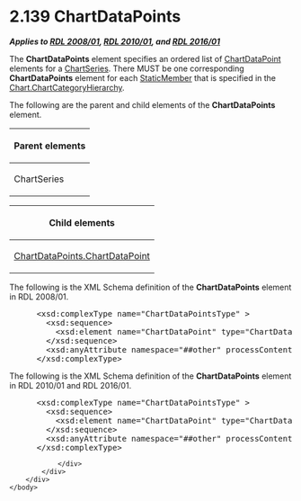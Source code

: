 <html dir="LTR" xmlns:mshelp="http://msdn.microsoft.com/mshelp" xmlns:ddue="http://ddue.schemas.microsoft.com/authoring/2003/5" xmlns:xlink="http://www.w3.org/1999/xlink" xmlns:tool="http://www.microsoft.com/tooltip">
    <head>
        <meta http-equiv="Content-Type" content="text/html; CHARSET=utf-8"></meta>
        <meta name="save" content="history"></meta>
        <title>2.139 ChartDataPoints</title>
        <xml>
            <mshelp:toctitle title="2.139 ChartDataPoints"></mshelp:toctitle>
            <mshelp:rltitle title="[MS-RDL]: ChartDataPoints"></mshelp:rltitle>
            <mshelp:keyword index="A" term="ca7b75fe-6db6-408a-bdbd-211192ba2e3f"></mshelp:keyword>
            <mshelp:attr name="DCSext.ContentType" value="open specification"></mshelp:attr>
            <mshelp:attr name="AssetID" value="ca7b75fe-6db6-408a-bdbd-211192ba2e3f"></mshelp:attr>
            <mshelp:attr name="TopicType" value="kbRef"></mshelp:attr>
            <mshelp:attr name="DCSext.Title" value="[MS-RDL]: ChartDataPoints" />
        </xml>
    </head>
    <body>
        <div id="header">
            <h1 class="heading">2.139 ChartDataPoints</h1>
        </div>
        <div id="mainSection">
            <div id="mainBody">
                <div id="allHistory" class="saveHistory"></div>
                <div id="sectionSection0" class="section" name="collapseableSection">
                    

<p><b><i>Applies to </i></b><a href="1e855f94-4617-47e4-b89e-0856c6cb420f.html"><b><i>RDL 2008/01</i></b></a><b><i>,
</i></b><a href="3428e690-a348-4ec7-8a6a-8efb42d2cdee.html"><b><i>RDL 2010/01</i></b></a><b><i>,
and </i></b><a href="52ce3983-2bfc-4e72-9359-42aaf5fe4509.html"><b><i>RDL 2016/01</i></b></a></p>

<p>The <b>ChartDataPoints</b> element specifies an ordered list
of <a href="86cf2a9b-4610-4ffe-8fff-16480a7bf6a4.html">ChartDataPoint</a>
elements for a <a href="aee11573-3fcf-4365-938b-e6c8ceece6e1.html"><span>ChartSeries</span></a>. There
MUST be one corresponding <b>ChartDataPoints</b> element for each <a href="ec8311b9-625c-4e26-bb1d-b4cb3598410b.html">StaticMember</a> that is
specified in the <a href="f06644f7-8658-420f-ba53-31bb7f5a843c.html">Chart.ChartCategoryHierarchy</a>.</p>

<p>The following are the parent and child elements of the <b>ChartDataPoints</b>
element.</p>

<table>
 <thead>
  <tr>
   <th>
   <p>Parent elements</p>
   </th>
  </tr>
 </thead>
 <tr>
  <td>
  <p>ChartSeries</p>
  </td>
 </tr>
</table>

<p> </p>

<table>
 <thead>
  <tr>
   <th>
   <p>Child elements</p>
   </th>
  </tr>
 </thead>
 <tr>
  <td>
  <p><a href="5c72c8fc-2f53-4281-9f94-7d8eff0527bf.html">ChartDataPoints.ChartDataPoint</a></p>
  </td>
 </tr>
</table>

<p>The following is the XML Schema definition of the <b>ChartDataPoints</b>
element in RDL 2008/01.</p>

<dl>
<dd>
<div><pre> &lt;xsd:complexType name=&quot;ChartDataPointsType&quot; &gt;
   &lt;xsd:sequence&gt;
     &lt;xsd:element name=&quot;ChartDataPoint&quot; type=&quot;ChartDataPointType&quot; maxOccurs=&quot;unbounded&quot; /&gt;
   &lt;/xsd:sequence&gt;
   &lt;xsd:anyAttribute namespace=&quot;##other&quot; processContents=&quot;skip&quot; /&gt;
 &lt;/xsd:complexType&gt;
</pre></div>
</dd></dl>

<p>The following is the XML Schema definition of the <b>ChartDataPoints</b>
element in RDL 2010/01 and RDL 2016/01.</p>

<dl>
<dd>
<div><pre> &lt;xsd:complexType name=&quot;ChartDataPointsType&quot; &gt;
   &lt;xsd:sequence&gt;
     &lt;xsd:element name=&quot;ChartDataPoint&quot; type=&quot;ChartDataPointType&quot; maxOccurs=&quot;unbounded&quot; /&gt;
   &lt;/xsd:sequence&gt;
   &lt;xsd:anyAttribute namespace=&quot;##other&quot; processContents=&quot;lax&quot; /&gt;
 &lt;/xsd:complexType&gt;
</pre></div>
</dd></dl>


                </div>
            </div>
        </div>
    </body>
</html>